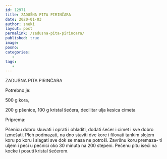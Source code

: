 ```yaml
---
id: 12971
title: ZADUŠNA PITA PIRINČARA
date: 2020-01-03
author: sneki
layout: post
permalink: /zadusna-pita-pirincara/
published: true
image: 
posno: 
categories:
   -
tags:
   -
---
```

ZADUŠNA PITA PIRINČARA

Potrebno je:

500 g kora, 

200 g pšenice,
100 g kristal šećera,
decilitar ulja
kesica cimeta

Priprema:


Pšenicu dobro skuvati i oprati i ohladiti, dodati
šećer i cimet i sve dobro izmešati. Pleh podmazati, na dno
staviti dve kore i filovati tankim slojem koru po koru i
slagati sve dok se masa ne potroši. Završnu koru premaza-
ti uljem i peći u pećnici oko 30 minuta na 200 stepeni.
Pečenu pitu iseći na kocke i posuti kristal šećerom.


  

